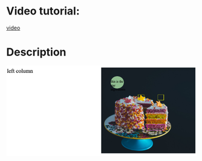 # Video tutorial:
[video](https://www.awesomescreenshot.com/video/3706501?key=8c9c10b82e630e53ed27ac045fdea7cb)

# Description

![Screenshot](screenshot.png)
